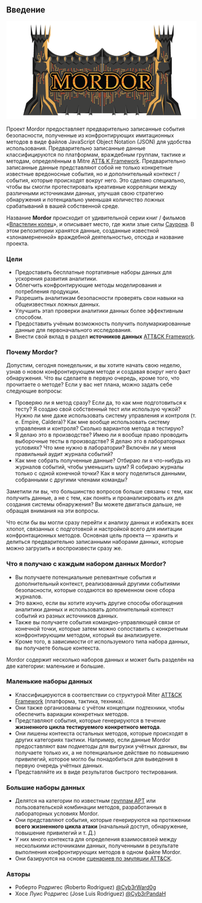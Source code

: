## Введение
![Logo](https://github.com/l1c3t/RuInfoSec/blob/master/%D0%BF%D0%B5%D1%80%D0%B5%D0%B2%D0%BE%D0%B4%D1%8B/Mordor/Pictures/mordor-logo.png)

Проект Mordor предоставляет предварительно записанные события безопасности, полученные из конфронтирующих имитационных методов в виде файлов JavaScript Object Notation (JSON) для удобства использования. Предварительно записанные данные классифицируются по платформам, враждебным группам, тактике и методам, определённым в Mitre [ATT& K Framework](https://attack.mitre.org/). Предварительно записанные данные представляют собой не только конкретные известные вредоносные события, но и дополнительный контекст / события, которые происходят вокруг него. Это сделано специально, чтобы вы смогли протестировать креативные корреляции между различными источниками данных, улучшая свою стратегию обнаружения и потенциально уменьшая количество ложных срабатываний в вашей собственной среде.

Название **Mordor** происходит от удивительной серии книг / фильмов «[Властелин колец](https://en.wikipedia.org/wiki/The_Lord_of_the_Rings_(film_series))», и описывает место, где жили злые силы [Саурона](https://en.wikipedia.org/wiki/Sauron). В этом репозитории хранятся данные, созданные известной «злонамерненной» враждебной деятельностью, отсюда и название проекта.
### Цели
- Предоставить бесплатные портативные наборы данных для ускорения развития аналитики.
- Облегчить конфронтирующие методы моделирования и потребления продукции.
- Разрешить аналитикам безопасности проверять свои навыки на общеизвестных ложных данных.
- Улучшить этап проверки аналитики данных более эффективным способом.
- Предоставить учёным возможность получить полумаркированные данные для первоначального исследования.
- Внести свой вклад в раздел **источников данных** [ATT&CK Framework](https://attack.mitre.org/).
### Почему Mordor?
Допустим, сегодня понедельник, и вы хотите начать свою неделю, узнав о новом конфронтирующем методе и создавая вокруг него факт обнаружения. Что вы сделаете в первую очередь, кроме того, что прочитаете о методе? Если у вас нет плана, можно задать себе следующие вопросы:
- Проверяю ли я метод сразу? Если да, то как мне подготовиться к тесту? Я создаю свой собственный тест или использую чужой? Нужно ли мне даже использовать систему управления и контроля (т. е. Empire, Caldera)? Как мне вообще использовать систему управления и контроля? Сколько вариантов метода я тестирую?
- Я делаю это в производстве? Имею ли я вообще право проводить выборочные тесты в производстве? Я делаю это в лабораторных условиях? Что мне нужно в лаборатории? Включён ли у меня правильный аудит журнала событий?
- Как мне собрать полученные данные? Отбираю ли я что-нибудь из журналов событий, чтобы уменьшить шум? Я собираю журналы только с одной конечной точки? Как я могу поделиться данными, собранными с другими членами команды?

Заметили ли вы, что большинство вопросов больше связаны с тем, как получить данные, а не с тем, как понять и проанализировать их для создания системы обнаружения? Вы можете двигаться дальше, не обращая внимания на эти вопросы.

Что если бы вы могли сразу перейти к анализу данных и избежать всех хлопот, связанных с подготовкой и настройкой всего для имитации конфронтационных методов. Основная цель проекта — хранить и делиться предварительно записанными наборами данных, которые можно загрузить и воспроизвести сразу же.

### Что я получаю с каждым набором данных Mordor?
- Вы получаете потенциальные релевантные события и дополнительный контекст, реализованный другими событиями безопасности, которые создаются во временном окне сбора журналов.
- Это важно, если вы хотите изучить другие способы обогащения аналитики данных и использовать дополнительный контекст событий из разных источников данных.
- Также вы получаете события командно-управляющей связи от конечной точки, которые затем можно сопоставить с конкретным конфронтирующим методом, который вы анализируете.
- Кроме того, в зависимости от используемого типа набора данных, вы получаете больше контекста.

Mordor содержит несколько наборов данных и может быть разделён на две категории: маленькие и большие.
### Маленькие наборы данных
- Классифицируются в соответствии со структурой Miter [ATT&CK Framework](https://attack.mitre.org/) (платформа, тактика, техника).
- Они также организованы с учётом концепции подтехники, чтобы обеспечить вариации конкретных методов.
- Представляют события, которые генерируются в течение **жизненного цикла тестируемого конкретного метода**.
- Они лишены контекста остальных методов, которые происходят в других категориях тактики. Например, если данные Mordor предоставляют вам подметоды для выгрузки учётных данных, вы получаете только их, а не потенциальное действие по повышению привилегий, которое могло бы понадобиться для выведения в первую очередь учётных данных.
- Представляйте их в виде результатов быстрого тестирования.
### Большие наборы данных
- Делятся на категории по известным [группам APT](https://attack.mitre.org/groups/) или пользовательской комбинации методов, разработанных в лабораторных условиях Mordor.
- Они представляют события, которые генерируются на протяжении **всего жизненного цикла атаки** (начальный доступ, обнаружение, повышение привилегий и т. Д.)
- У них много контекста для определения взаимосвязей между несколькими источниками данных, полученными в результате выполнения конфронтирующих методов в одном файле Mordor.
- Они базируются на основе [сценариев по эмуляции ATT&CK](https://attackevals.mitre.org/evaluations.html#).
### Авторы
- Роберто Родригес (Roberto Rodriguez) [@Cyb3rWard0g](https://twitter.com/Cyb3rWard0g)
- Хосе Луис Родригес (Jose Luis Rodriguez) [@Cyb3rPandaH](https://twitter.com/Cyb3rPandaH)
